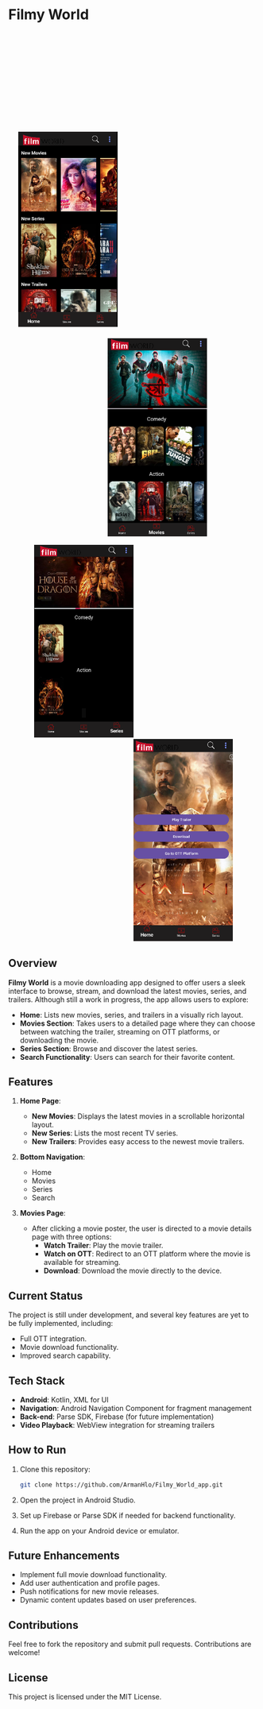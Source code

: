 # Filmy World

<p>
  <a href="https://github.com/ArmanHlo/Filmy_World_app/blob/master/p/home.png">
    <img src="https://github.com/ArmanHlo/Filmy_World_app/blob/master/p/home.png" alt="Home" width="200" style="margin:200px 20px 20px 20px;" />
  </a>
  <a href="https://github.com/ArmanHlo/Filmy_World_app/blob/master/p/movies.png">
    <img src="https://github.com/ArmanHlo/Filmy_World_app/blob/master/p/movies.png" alt="Movies" width="200" style="margin-left: 200px;" />
  </a>
</p>

<p align="center">
  <a href="https://github.com/ArmanHlo/Filmy_World_app/blob/master/p/series.png">
    <img src="https://github.com/ArmanHlo/Filmy_World_app/blob/master/p/series.png" alt="Series" width="200" style="margin-right: 200px;" />
  </a>
  <a href="https://github.com/ArmanHlo/Filmy_World_app/blob/master/p/clicked.png">
    <img src="https://github.com/ArmanHlo/Filmy_World_app/blob/master/p/clicked.png" alt="Clicked" width="200" style="margin-left: 200px;" />
  </a>
</p>




## Overview

**Filmy World** is a movie downloading app designed to offer users a sleek interface to browse, stream, and download the latest movies, series, and trailers. Although still a work in progress, the app allows users to explore:

- **Home**: Lists new movies, series, and trailers in a visually rich layout.
- **Movies Section**: Takes users to a detailed page where they can choose between watching the trailer, streaming on OTT platforms, or downloading the movie.
- **Series Section**: Browse and discover the latest series.
- **Search Functionality**: Users can search for their favorite content.

## Features

1. **Home Page**:
   - **New Movies**: Displays the latest movies in a scrollable horizontal layout.
   - **New Series**: Lists the most recent TV series.
   - **New Trailers**: Provides easy access to the newest movie trailers.
   
2. **Bottom Navigation**:  
   - Home
   - Movies
   - Series
   - Search

3. **Movies Page**:
   - After clicking a movie poster, the user is directed to a movie details page with three options:
     - **Watch Trailer**: Play the movie trailer.
     - **Watch on OTT**: Redirect to an OTT platform where the movie is available for streaming.
     - **Download**: Download the movie directly to the device.

## Current Status

The project is still under development, and several key features are yet to be fully implemented, including:

- Full OTT integration.
- Movie download functionality.
- Improved search capability.

## Tech Stack

- **Android**: Kotlin, XML for UI
- **Navigation**: Android Navigation Component for fragment management
- **Back-end**: Parse SDK, Firebase (for future implementation)
- **Video Playback**: WebView integration for streaming trailers

## How to Run

1. Clone this repository:

    ```bash
    git clone https://github.com/ArmanHlo/Filmy_World_app.git
    ```

2. Open the project in Android Studio.
3. Set up Firebase or Parse SDK if needed for backend functionality.
4. Run the app on your Android device or emulator.

## Future Enhancements

- Implement full movie download functionality.
- Add user authentication and profile pages.
- Push notifications for new movie releases.
- Dynamic content updates based on user preferences.

## Contributions

Feel free to fork the repository and submit pull requests. Contributions are welcome!

## License

This project is licensed under the MIT License.
